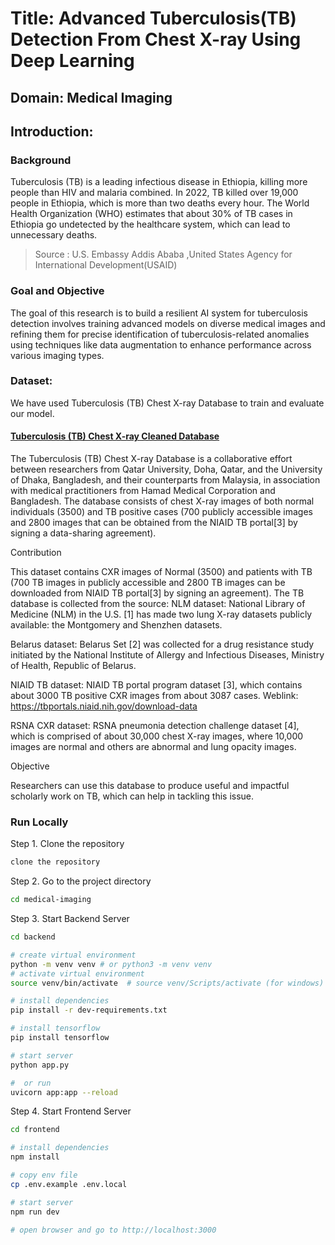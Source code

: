 # Title: Advanced Tuberculosis(TB) Detection From Chest X-ray Using Deep Learning

## Domain: Medical Imaging

## Introduction:

### Background

Tuberculosis (TB) is a leading infectious disease in Ethiopia, killing more people than HIV and malaria combined. In 2022, TB killed over 19,000 people in Ethiopia, which is more than two deaths every hour. The World Health Organization (WHO) estimates that about 30% of TB cases in Ethiopia go undetected by the healthcare system, which can lead to unnecessary deaths.

> Source : U.S. Embassy Addis Ababa ,United States Agency for International Development(USAID)

### Goal and Objective

The goal of this research is to build a resilient AI system for tuberculosis detection involves training advanced models on diverse medical images and refining them for precise identification of tuberculosis-related anomalies using techniques like data augmentation to enhance performance across various imaging types.

### Dataset:

We have used Tuberculosis (TB) Chest X-ray Database to train and evaluate our model.

#### [Tuberculosis (TB) Chest X-ray Cleaned Database](https://www.kaggle.com/datasets/scipygaurav/tuberculosis-tb-chest-x-ray-cleaned-database/data)

The Tuberculosis (TB) Chest X-ray Database is a collaborative effort between researchers from Qatar University, Doha, Qatar, and the University of Dhaka, Bangladesh, and their counterparts from Malaysia, in association with medical practitioners from Hamad Medical Corporation and Bangladesh. The database consists of chest X-ray images of both normal individuals (3500) and TB positive cases (700 publicly accessible images and 2800 images that can be obtained from the NIAID TB portal[3] by signing a data-sharing agreement).

Contribution

This dataset contains CXR images of Normal (3500) and patients with TB (700 TB images in publicly accessible and 2800 TB images can be downloaded from NIAID TB portal[3] by signing an agreement). The TB database is collected from the source:
NLM dataset: National Library of Medicine (NLM) in the U.S. [1] has made two lung X-ray datasets publicly available: the Montgomery and Shenzhen datasets.

Belarus dataset: Belarus Set [2] was collected for a drug resistance study initiated by the National Institute of Allergy and Infectious Diseases, Ministry of Health, Republic of Belarus.

NIAID TB dataset: NIAID TB portal program dataset [3], which contains about 3000 TB positive CXR images from about 3087 cases. Weblink: https://tbportals.niaid.nih.gov/download-data

RSNA CXR dataset: RSNA pneumonia detection challenge dataset [4], which is comprised of about 30,000 chest X-ray images, where 10,000 images are normal and others are abnormal and lung opacity images.

Objective

Researchers can use this database to produce useful and impactful scholarly work on TB, which can help in tackling this issue.

### Run Locally

Step 1. Clone the repository

```bash
clone the repository
```

Step 2. Go to the project directory

```bash
cd medical-imaging
```

Step 3. Start Backend Server

```bash
cd backend

# create virtual environment
python -m venv venv # or python3 -m venv venv
# activate virtual environment
source venv/bin/activate  # source venv/Scripts/activate (for windows)

# install dependencies
pip install -r dev-requirements.txt

# install tensorflow
pip install tensorflow

# start server
python app.py

#  or run
uvicorn app:app --reload

```

Step 4. Start Frontend Server

```bash
cd frontend

# install dependencies
npm install

# copy env file
cp .env.example .env.local

# start server
npm run dev

# open browser and go to http://localhost:3000
```